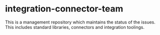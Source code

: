 # integration-connector-team
This is a management repository which maintains the status of the issues. This includes standard libraries, connectors and integration toolings. 

